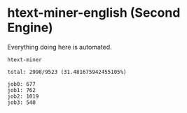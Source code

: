 # htext-miner-english (Second Engine)

Everything doing here is automated.

```
htext-miner

total: 2998/9523 (31.481675942455105%)

job0: 677
job1: 762
job2: 1019
job3: 540
```